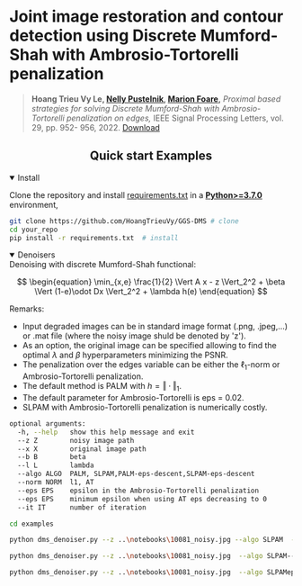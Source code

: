 # Joint image restoration and contour detection using Discrete Mumford-Shah with Ambrosio-Tortorelli penalization
> **Hoang Trieu Vy Le, [Nelly Pustelnik](https://perso.ens-lyon.fr/nelly.pustelnik/), [Marion Foare](https://perso.ens-lyon.fr/marion.foare/),**
*Proximal based strategies for solving Discrete Mumford-Shah with Ambrosio-Tortorelli penalization on edges,* IEEE Signal Processing Letters, vol. 29, pp. 952- 956, 2022. [Download](https://ieeexplore.ieee.org/abstract/document/9723590)

## <div align="center">Quick start Examples </div>

<details open>
<summary>Install</summary>

Clone the repository and install [requirements.txt]() in a
[**Python>=3.7.0**](https://www.python.org/) environment,


```bash
git clone https://github.com/HoangTrieuVy/GGS-DMS # clone
cd your_repo
pip install -r requirements.txt  # install
```

</details>

<details open>
<summary>Denoisers</summary>
Denoising with discrete Mumford-Shah functional:

 $$
\begin{equation}
 \min_{x,e} \frac{1}{2} \Vert A x - z \Vert_2^2 + \beta \Vert (1-e)\odot Dx \Vert_2^2 + \lambda h(e)
\end{equation}
 $$
 
 Remarks:
 * Input degraded images can be in standard image format (.png, .jpeg,...)  or .mat file (where the noisy image shuld be denoted by 'z').
 * As an option, the original image can be specified allowing to find the optimal $\lambda$ and $\beta$ hyperparameters minimizing the PSNR.
 * The penalization over the edges variable can be either the $\ell_1$-norm or Ambrosio-Tortorelli penalization.
 * The default method is PALM with $h = \Vert \cdot \Vert_1$.
 * The default parameter for Ambrosio-Tortorelli is  eps = 0.02.
 * SLPAM with Ambrosio-Tortorelli penalization is numerically costly.

```bash
optional arguments:
  -h, --help   show this help message and exit
  --z Z        noisy image path
  --x X        original image path
  --b B        beta
  --l L        lambda
  --algo ALGO  PALM, SLPAM,PALM-eps-descent,SLPAM-eps-descent
  --norm NORM  l1, AT
  --eps EPS    epsilon in the Ambrosio-Tortorelli penalization
  --eps EPS    minimum epsilon when using AT eps decreasing to 0 
  --it IT      number of iteration
 ```
 
```bash
cd examples

python dms_denoiser.py --z ..\notebooks\10081_noisy.jpg --algo SLPAM  --b 4 --l 1e-2 

python dms_denoiser.py --z ..\notebooks\10081_noisy.jpg  --algo SLPAM--norm AT --b 4 --l 1e-2 --eps 0.02 --eps_AT_min 0.002

python dms_denoiser.py --z ..\notebooks\10081_noisy.jpg  --algo SLPAMeps-descent --norm AT --b 4 --l 3e-3 --eps 0.02 --eps_AT_min 0.002

 ```
  